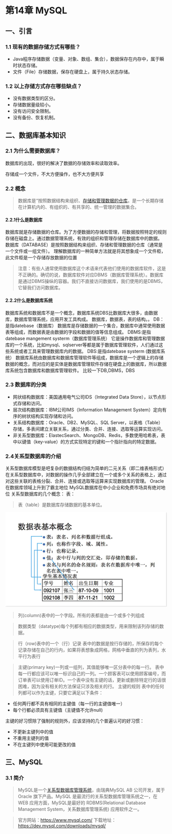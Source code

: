 # 第14章 MySQL

## 一、引言

### 1.1  现有的数据存储方式有哪些？

- Java程序存储数据（变量、对象、数组、集合），数据保存在内存中，属于瞬时状态存储。
-  文件（File）存储数据，保存在硬盘上，属于持久状态存储。

### 1.2 以上存储方式存在哪些缺点？

- 没有数据类型的区分。
- 存储数据量级较小。
- 没有访问安全限制。
- 没有备份、恢复机制。

## 二、数据库基本知识

### 2.1 为什么需要数据库？

数据库的出现，很好的解决了数据的存储效率和读取效率。

存储成一个文件，不大方便操作，也不大方便共享

### 2.2 概念

>  数据库是“按照数据结构来组织、[存储和管理数据的仓库]()。是一个长期存储在计算机内的、有组织的、有共享的、统一管理的数据集合。

#### 2.2.1什么是数据库

数据库就是存储数据的仓库。为了方便数据的存储和管理，将数据按照特定的规则存储在磁盘上。通过数据管理系统，有效的组织和管理存储在数据库中的数据。
数据库（DATABASE）是按照数据结构来组织、存储和管理数据的仓库（通常是一个文件或一组文件）。
理解数据库的一种简单方法就是将其想象成一个文件柜，此文件柜是一个存储存放数据的位置

> 注意：有些人通常使用数据库这个术语来代表他们使用的数据库软件，这是不正确的。确切的说，数据库软件对应DBMS（数据库管理系统）。数据库是通过DBMS操纵的容器。我们不直接访问数据库，我们使用的是DBMS，它替我们访问数据库。

#### 2.2.2什么是数据库系统

数据库系统和数据库不是一个概念，数据库系统DBS比数据库大很多，由数据库，数据库管理系统，应用开发工具构成。
数据库，数据表，表的结构。。
DB：是指datebase（数据库）
数据库是存储数据的一个集合，数据库中通常使用数据表等组成，而数据表是由数据的字段和数据的值等信息组成。
DBMS:是指datebase mangement systerm（数据库管理系统）
它是操作数据库和管理数据库的一个系统，比如mysql、sqlserver等都是属于数据库管理软件，人们通过这些系统或者工具来管理数据库内的数据。
DBS:是指datebase systerm (数据库系统）
数据库系统由数据库和数据库管理软件等组成，数据库是一个逻辑上的存储数据的概念，而对应的是实体是数据库管理软件存储在硬盘上的数据库，所以数据库系统包含数据库和数据库管理软件。
比较一下DB,DBMS，DBS

### 2.3 数据库的分类

- 网状结构数据库：美国通用电气公司IDS（Integrated Data Store），以节点形式存储和访问。
- 层次结构数据库：IBM公司IMS（Information Management System）定向有序的树状结构实现存储和访问。
- 关系结构数据库：Oracle、DB2、MySQL、SQL Server，以表格（Table）存储，多表间建立关联关系，通过分类、合并、连接、选取等运算实现访问。
- 非关系型数据库：ElastecSearch、MongoDB、Redis，多数使用哈希表，表中以键值（key-value）的方式实现特定的键和一个指针指向的特定数据。

### 2.4关系型数据库的介绍

关系型数据库模型是吧复杂的数据结构归结为简单的二元关系（即二维表格形式）
在关系型数据库中，对数据的操作几乎全部建立在一个或多个关系的表格上，通过对这些关联的表格分裂、合并、连接或选取等运算来实现数据库的管理。
Oracle在数据库领域上升到了霸主地位
MySQL数据库在中小企业和免费市场具有绝对地位
关系型数据库的几个概念：
表：
>表（table）是数据库存储数据的基本单位。

 ![数据表](../../assets/images/table_meitu_1.jpg)

>列(column)表中的一个字段。所有的表都是由一个或多个列组成

>数据类型（datatype)每个列都有相应的数据类型，用来限制该列存储的数据。

>行（row)表中的一个（行）记录
>表中的数据是按行存储的，所保存的每个记录存储在自己的行内，如果将表想象成网格，网格中垂直的列为表列，水平行为表行

>主键(primary key)一列或一组列，其值能够唯一区分表中的每一行。
>表中每一行都应该可以唯一标识自己的一列。一个顾客表可以使用顾客编号，而订单表可以使用订单ID。一个表中没有主键的话，更新或删除特定行的话很困难，因为没有相关的方法保证只涉及相关的行。
>主键的规则 表中的任何列都可以作为主键，只要它满足以下条件：

- 任何两行都不具有相同的主键值（每一行的主键值唯一）
- 每个行都必须具有主键值（主键值不允许null)

主键的好习惯除了强制的规则外，应该坚持的几个普遍认可的好习惯：

- 不更新主键列中的值
- 不重用主键列的值
- 不在主键列中使用可能更改的值

## 三、MySQL

### 3.1 简介

> MySQL是一个[关系型数据库管理系统]()，由瑞典MySQL AB 公司开发，属于 Oracle 旗下产品。MySQL 是最流行的关系型数据库管理系统之一，在 WEB 应用方面，MySQL是最好的 RDBMS(Relational Database Management System，关系数据库管理系统) 应用软件之一。

> 官方网站：https://www.mysql.com/
>下载地址：https://dev.mysql.com/downloads/mysql/

